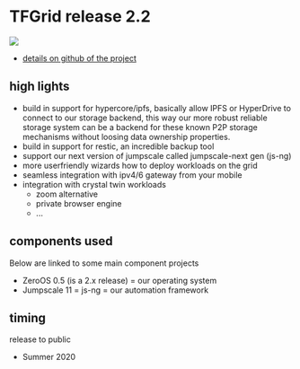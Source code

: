 # TFGrid release 2.2

![](./img/roadmap.png)

- [details on github of the project](https://github.com/orgs/threefoldtech/projects/72)

## high lights

- build in support for hypercore/ipfs, basically allow IPFS or HyperDrive to connect to our storage backend, this way our more robust reliable storage system can be a backend for these known P2P storage mechanisms without loosing data ownership properties.
- build in support for restic, an incredible backup tool
- support our next version of jumpscale called jumpscale-next gen (js-ng)
- more userfriendly wizards how to deploy workloads on the grid
- seamless integration with ipv4/6 gateway from your mobile
- integration with crystal twin workloads
   - zoom alternative
   - private browser engine
   - ...

## components used

Below are linked to some main component projects

- ZeroOS 0.5 (is a 2.x release) = our operating system
- Jumpscale 11 = js-ng = our automation framework


## timing

release to public

- Summer 2020

